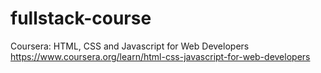 # fullstack-course
Coursera: HTML, CSS and Javascript for Web Developers
https://www.coursera.org/learn/html-css-javascript-for-web-developers
